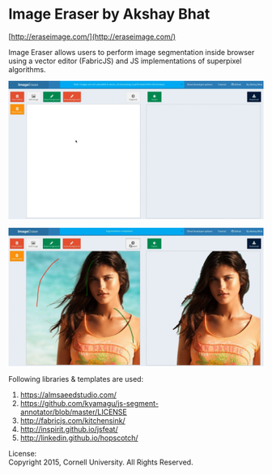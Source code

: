 Image Eraser by Akshay Bhat
=============================
[http://eraseimage.com/](http://eraseimage.com/)

Image Eraser allows users to perform image segmentation inside browser using a vector editor (FabricJS) and JS implementations of superpixel algorithms.


![Segmentation](tutorial/giphy.gif "Example")


![Segmentation](tutorial/last.jpg "Example")


Following libraries & templates are used:        
1. https://almsaeedstudio.com/    
2. https://github.com/kyamagu/js-segment-annotator/blob/master/LICENSE    
3. http://fabricjs.com/kitchensink/     
4. http://inspirit.github.io/jsfeat/    
5. http://linkedin.github.io/hopscotch/    

License:     
Copyright 2015, Cornell University. All Rights Reserved. 